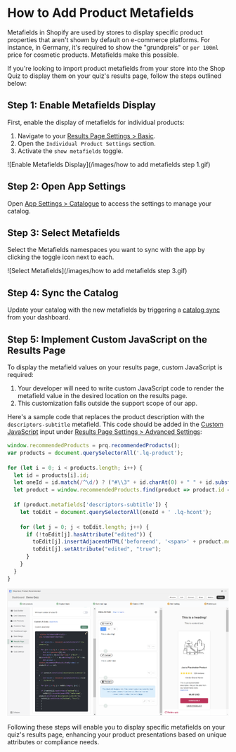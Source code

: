 # How to Add Product Metafields

Metafields in Shopify are used by stores to display specific product properties that aren't shown by default on e-commerce platforms. For instance, in Germany, it's required to show the "grundpreis" or `per 100ml` price for cosmetic products. Metafields make this possible.

If you're looking to import product metafields from your store into the Shop Quiz to display them on your quiz's results page, follow the steps outlined below:

## Step 1: Enable Metafields Display

First, enable the display of metafields for individual products:

1. Navigate to your [Results Page Settings > Basic](https://docs.revenuehunt.com/reference/quiz-builder/#basic-settings).
2. Open the `Individual Product Settings` section.
3. Activate the `show metafields` toggle.

![Enable Metafields Display](/images/how to add metafields step 1.gif)

## Step 2: Open App Settings

Open [App Settings > Catalogue](https://docs.revenuehunt.com/reference/app-settings/#catalogue) to access the settings to manage your catalog.

## Step 3: Select Metafields

Select the Metafields namespaces you want to sync with the app by clicking the toggle icon next to each.

![Select Metafields](/images/how to add metafields step 3.gif)

## Step 4: Sync the Catalog

Update your catalog with the new metafields by triggering a [catalog sync](https://docs.revenuehunt.com/how-to-guides/sync-catalog/) from your dashboard.

## Step 5: Implement Custom JavaScript on the Results Page

To display the metafield values on your results page, custom JavaScript is required:

1. Your developer will need to write custom JavaScript code to render the metafield value in the desired location on the results page.
2. This customization falls outside the support scope of our app.

Here's a sample code that replaces the product description with the `descriptors-subtitle` metafield. This code should be added in the [Custom JavaScript](https://docs.revenuehunt.com/how-to-guides/add-javascript/) input under [Results Page Settings > Advanced Settings](https://docs.revenuehunt.com/reference/quiz-builder/#advanced-settings):

```javascript
window.recommendedProducts = prq.recommendedProducts();
var products = document.querySelectorAll('.lq-product');

for (let i = 0; i < products.length; i++) {
  let id = products[i].id;
  let oneId = id.match(/^\d/) ? ("#\\3" + id.charAt(0) + " " + id.substring(1)) : "#" + id;
  let product = window.recommendedProducts.find(product => product.id === id);

  if (product.metafields['descriptors-subtitle']) {
    let toEdit = document.querySelectorAll(oneId + ' .lq-hcont');

    for (let j = 0; j < toEdit.length; j++) {
      if (!toEdit[j].hasAttribute("edited")) {
        toEdit[j].insertAdjacentHTML('beforeend', '<span>' + product.metafields['descriptors-subtitle'] + '</span>');
        toEdit[j].setAttribute("edited", "true");
      }
    }
  }
}
```

![Implement Custom JavaScript](/images/how_to_add_metafields_step5.png)

Following these steps will enable you to display specific metafields on your quiz's results page, enhancing your product presentations based on unique attributes or compliance needs.


 